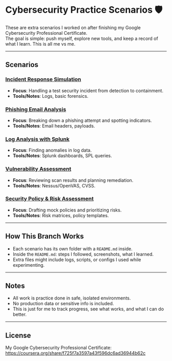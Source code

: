 # Cybersecurity Practice Scenarios 🛡️

These are extra scenarios I worked on after finishing my Google Cybersecurity Professional Certificate.  
The goal is simple: push myself, explore new tools, and keep a record of what I learn. This is all me vs me.

---

## Scenarios

### [Incident Response Simulation](./Incident_Response_Simulation)

- **Focus**: Handling a test security incident from detection to containment.
- **Tools/Notes**: Logs, basic forensics.

### [Phishing Email Analysis](./Phishing_Email_Analysis)

- **Focus**: Breaking down a phishing attempt and spotting indicators.
- **Tools/Notes**: Email headers, payloads.

### [Log Analysis with Splunk](./Log_Analysis_with_Splunk)

- **Focus**: Finding anomalies in log data.
- **Tools/Notes**: Splunk dashboards, SPL queries.

### [Vulnerability Assessment](./Vulnerability_Assessment)

- **Focus**: Reviewing scan results and planning remediation.
- **Tools/Notes**: Nessus/OpenVAS, CVSS.

### [Security Policy & Risk Assessment](./Security_Policy_and_Risk_Assessment)

- **Focus**: Drafting mock policies and prioritizing risks.
- **Tools/Notes**: Risk matrices, policy templates.

---

## How This Branch Works

- Each scenario has its own folder with a `README.md` inside.
- Inside the `README.md`: steps I followed, screenshots, what I learned.
- Extra files might include logs, scripts, or configs I used while experimenting.

---

## Notes

- All work is practice done in safe, isolated environments.
- No production data or sensitive info is included.
- This is just for me to track progress, see what works, and what I can do better.

---

## License
My Google Cybersecurity Professional Certificate: 
https://coursera.org/share/f725f7a3597a43f596dc6ad36944b62c
